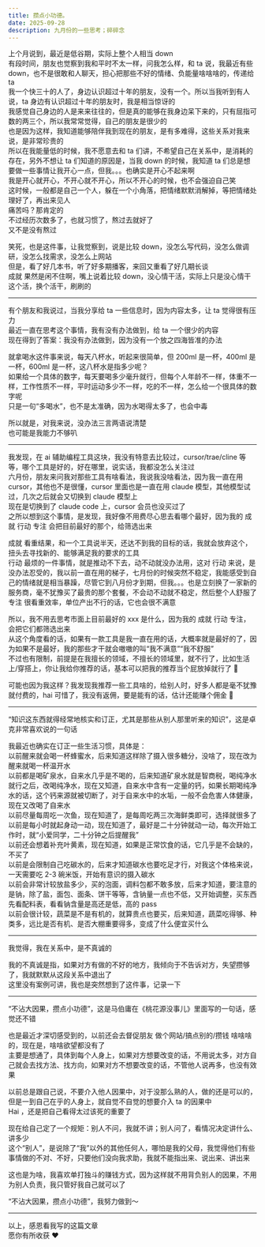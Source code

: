 ```yaml
---
title: 攒点小功德。
date: 2025-09-28
description: 九月份的一些思考；碎碎念
---
```


上个月说到，最近是低谷期，实际上整个人相当 down   
有段时间，朋友也觉察到我和平时不太一样，问我怎么样，和 ta 说，我最近有些 down，也不是很敢和人聊天，担心把那些不好的情绪、负能量啥啥啥的，传递给 ta   
我一个快三十的人了，身边认识超过十年的朋友，没有一个。所以当我听到有人说，ta 身边有认识超过十年的朋友时，我是相当惊讶的   
我感觉自己身边的人是来来往往的，但是真的能够在我身边呆下来的，只有屈指可数的两三个，所以我常常觉得，自己的朋友是很少的   
也是因为这样，我知道能够陪伴我到现在的朋友，是有多难得，这些关系对我来说，是非常珍贵的   
所以在我能量低的时候，我不愿意去和 ta 们讲，不希望自己在关系中，是消耗的存在，另外不想让 ta 们知道的原因是，当我 down 的时候，我知道 ta 们总是想要做一些事情让我开心一点，但我。。。也确实是开心不起来啊   
我是开心就开心，不开心就不开心，所以不开心的时候，也不会强迫自己笑   
这时候，一般都是自己一个人，躲在一个小角落，把情绪默默消解掉，等把情绪处理好了，再出来见人   
痛苦吗？那肯定的   
不过经历次数多了，也就习惯了，熬过去就好了   
又不是没有熬过

笑死，也是这件事，让我觉察到，说是比较 down，没怎么写代码，没怎么做调研，没怎么找需求，没怎么上网站   
但是，看了好几本书，听了好多期播客，来回又重看了好几期长谈   
成就 果然是闲不住啊，嘴上说着比较 down，没心情干活，实际上只是没心情干这个活，换个活干，刷刷的

---

有个朋友和我说过，当我分享给 ta 一些信息时，因为内容太多，让 ta 觉得很有压力   
最近一直在思考这个事情，我有没有办法做到，给 ta 一个很少的内容   
现在得到了答案：我没有办法做到，因为没有一个放之四海皆准的办法

就拿喝水这件事来说，每天八杯水，听起来很简单，但 200ml 是一杯，400ml 是一杯，600ml 是一杯，这八杯水是指多少呢？   
如果给一个具体的数字，每天要喝多少毫升就行，但每个人年龄不一样，体重不一样，工作性质不一样，平时运动多少不一样，吃的不一样，怎么给一个很具体的数字呢   
只是一句“多喝水”，也不是太准确，因为水喝得太多了，也会中毒

所以就是，对我来说，没办法三言两语说清楚   
也可能是我能力不够叭

---

我发现，在 ai 辅助编程工具这块，我没有特意去比较过，cursor/trae/cline 等等，哪个工具是好的，好在哪里，说实话，我都没怎么关注过   
六月份，朋友来问我对那些工具有啥看法，我说我没啥看法，因为我一直在用 cursor，其他也不是很懂，cursor 里面也是一直在用 claude 模型，其他模型试过，几次之后就会又切换到 claude 模型上   
现在是切换到了 claude code 上，cursor 会员也没买过了   
之所以想到这个事情，是发现，我好像不用费尽心思去看哪个最好，因为我的 成就 行动 专注 会把目前最好的那个，给筛选出来

成就 看重结果，和一个工具说半天，还达不到我的目标的话，我就会放弃这个，扭头去寻找新的、能够满足我的要求的工具   
行动 最烦的一件事情，就是推动不下去，动不动就没办法用，这对 行动 来说，是没办法忍受的，我以前一直在用的梯子，七月份的时候突然不稳定，我能感受到自己的情绪就是相当暴躁，尽管它到八月份才到期，但我。。。也是立刻换了一家新的服务商，毫不犹豫买了最贵的那个套餐，不会动不动就不稳定，然后整个人舒服了   
专注 很看重效率，单位产出不行的话，它也会很不满意

所以，我不用去思考市面上目前最好的 xxx 是什么，因为我的 成就 行动 专注，会把它们都筛选出来   
从这个角度看的话，如果有一款工具是我一直在用的话，大概率就是最好的了，因为如果不是最好，我的那些才干就会嗷嗷的叫“我不满意”“我不舒服”   
不过也有限制，前提是在我擅长的领域，不擅长的领域里，就不行了，比如生活上/穿搭上，你让我给你推荐的话，基本可以把我的推荐当个屁放掉就行了 🤣

可能也因为我这样？我发现我推荐一些工具啥的，给别人时，好多人都是毫不犹豫就付费的，hai 可惜了，我没有返佣，要是能有的话，估计还能赚个佣金 🤣

---
“知识这东西就得经常地核实和订正，尤其是那些从别人那里听来的知识”，这是卓克非常喜欢说的一句话   

我最近也确实在订正一些生活习惯，具体是：   
以前醒来就会喝一杯蜂蜜水，后来知道这样除了摄入很多糖分，没啥了，现在改为醒来就喝一杯温开水   
以前都是喝矿泉水，自来水几乎是不喝的，后来知道矿泉水就是智商税，喝纯净水就行之后，改喝纯净水，现在又知道，自来水中含有一定量的钙，如果长期喝纯净水的话，这个钙来源就被切断了，对于自来水中的水垢，一般不会危害人体健康，现在又改喝了自来水   
以前尽量每周吃一次鱼，现在知道了，是每周吃两三次海鲜类即可，选择就很多了   
以前是每小时就起身动一动，现在知道了，最好是二十分钟就动一动，每次开始工作时，就“小爱同学，二十分钟之后提醒我”   
以前还会想着补充叶黄素，现在知道，如果是正常饮食的话，它几乎是不会缺的，不买了   
以前是会限制自己吃碳水的，后来才知道碳水也要吃足才行，对我这个体格来说，一天需要吃 2-3 碗米饭，开始有意识的摄入碳水   
以前会非常计较放盐多少，买的泡面，调料包都不敢多放，后来才知道，要注意的是钠，除了盐，面包、面条、饼干等等，含钠量一点也不低，又开始调整，买东西先看配料表，看看钠含量是高还是低，高的 pass   
以前会很计较，蔬菜是不是有机的，就算贵点也要买，后来知道，蔬菜吃得够、种类多，远比是否有机、是否大棚重要得多，变成了什么便宜买什么

---

我觉得，我在关系中，是不真诚的

我的不真诚是指，如果对方有做的不好的地方，我倾向于不告诉对方，失望攒够了，我就默默从这段关系中退出了   
这里没有案例可讲，我也是突然想到了这件事，记录一下

---

“不沾大因果，攒点小功德”，这是马伯庸在《桃花源没事儿》里面写的一句话，感觉还不错

也是最近才深切感受到的，以前还会去督促朋友 做个网站/搞点别的/攒钱 啥啥啥的，现在是，啥啥欲望都没有了   
主要是想通了，具体到每个人身上，如果对方想要改变的话，不用说太多，对方自己就会去找方法、找方向，如果对方不想要改变的话，不管他人说再多，也没有效果

以前总是跟自己说，不要介入他人因果中，对于没那么熟的人，做的还是可以的，但是一到自己在乎的人身上，就自觉不自觉的想要介入 ta 的因果中   
Hai ，还是把自己看得太过该死的重要了

现在给自己定了一个规矩：别人不问，我就不讲；别人问了，看情况决定讲什么、讲多少   
这个“别人”，是说除了“我”以外的其他任何人，哪怕是我的父母，我觉得他们有些事情做的不对、不好，只要他们没向我求助，我就不能指出来、说出来、讲出来

这也是为啥，我喜欢单打独斗的赚钱方式，因为这样就不用背负别人的因果，不用为别人负责，我只管好我自己就可以了

“不沾大因果，攒点小功德”，我努力做到～

---

以上，感恩看我写的这篇文章   
愿你有所收获 ❤️
